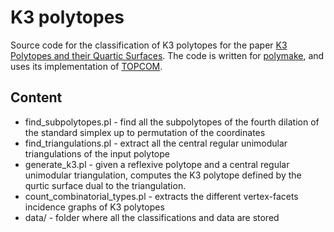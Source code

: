 # K3 polytopes

Source code for the classification of K3 polytopes for the paper [K3 Polytopes and their Quartic Surfaces](https://arxiv.org/pdf/1806.02236.pdf). The code is written for [polymake](https://polymake.org/), and uses its implementation of [TOPCOM](http://www.rambau.wm.uni-bayreuth.de/TOPCOM/).

## Content

* find_subpolytopes.pl - find all the subpolytopes of the fourth dilation of the standard simplex up to permutation of the coordinates
* find_triangulations.pl - extract all the central regular unimodular triangulations of the input polytope
* generate_k3.pl - given a reflexive polytope and a central regular unimodular triangulation, computes the K3 polytope defined by the qurtic surface dual to the triangulation.
* count_combinatorial_types.pl - extracts the different vertex-facets incidence graphs of K3 polytopes
* data/ - folder where all the classifications and data are stored
